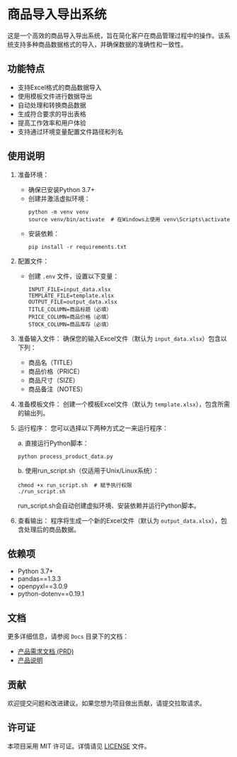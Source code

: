 # 商品导入导出系统

这是一个高效的商品导入导出系统，旨在简化客户在商品管理过程中的操作。该系统支持多种商品数据格式的导入，并确保数据的准确性和一致性。

## 功能特点

- 支持Excel格式的商品数据导入
- 使用模板文件进行数据导出
- 自动处理和转换商品数据
- 生成符合要求的导出表格
- 提高工作效率和用户体验
- 支持通过环境变量配置文件路径和列名

## 使用说明

1. 准备环境：
   - 确保已安装Python 3.7+
   - 创建并激活虚拟环境：
     ```
     python -m venv venv
     source venv/bin/activate  # 在Windows上使用 venv\Scripts\activate
     ```
   - 安装依赖：
     ```
     pip install -r requirements.txt
     ```

2. 配置文件：
   - 创建 `.env` 文件，设置以下变量：
     ```
     INPUT_FILE=input_data.xlsx
     TEMPLATE_FILE=template.xlsx
     OUTPUT_FILE=output_data.xlsx
     TITLE_COLUMN=商品标题（必填）
     PRICE_COLUMN=商品价格（必填）
     STOCK_COLUMN=商品库存（必填）
     ```

3. 准备输入文件：
   确保您的输入Excel文件（默认为 `input_data.xlsx`）包含以下列：
   - 商品名（TITLE）
   - 商品价格（PRICE）
   - 商品尺寸（SIZE）
   - 商品备注（NOTES）

4. 准备模板文件：
   创建一个模板Excel文件（默认为 `template.xlsx`），包含所需的输出列。

5. 运行程序：
   您可以选择以下两种方式之一来运行程序：

   a. 直接运行Python脚本：
   ```
   python process_product_data.py
   ```

   b. 使用run_script.sh（仅适用于Unix/Linux系统）：
   ```
   chmod +x run_script.sh  # 赋予执行权限
   ./run_script.sh
   ```
   run_script.sh会自动创建虚拟环境、安装依赖并运行Python脚本。

6. 查看输出：
   程序将生成一个新的Excel文件（默认为 `output_data.xlsx`），包含处理后的商品数据。

## 依赖项

- Python 3.7+
- pandas==1.3.3
- openpyxl==3.0.9
- python-dotenv==0.19.1

## 文档

更多详细信息，请参阅 `Docs` 目录下的文档：

- [产品需求文档 (PRD)](Docs/PRD.md)
- [产品说明](Docs/product.md)

## 贡献

欢迎提交问题和改进建议。如果您想为项目做出贡献，请提交拉取请求。

## 许可证

本项目采用 MIT 许可证。详情请见 [LICENSE](LICENSE) 文件。